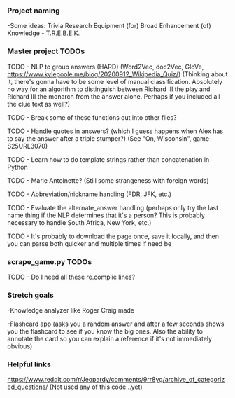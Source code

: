 ### Project naming
-Some ideas: Trivia Research Equipment (for) Broad Enhancement (of) Knowledge - T.R.E.B.E.K.

### Master project TODOs
TODO - NLP to group answers (HARD) (Word2Vec, doc2Vec, GloVe, https://www.kylepoole.me/blog/20200912_Wikipedia_Quiz/) (Thinking about it, there's gonna have to be some level of manual classification.  Absolutely no way for an algorithm to distinguish between Richard III the play and Richard III the monarch from the answer alone.  Perhaps if you included all the clue text as well?)

TODO - Break some of these functions out into other files?

TODO - Handle quotes in answers? (which I guess happens when Alex has to say the answer after a triple stumper?) (See "On, Wisconsin", game S25URL3070)

TODO - Learn how to do template strings rather than concatenation in Python

TODO - Marie Antoinette? (Still some strangeness with foreign words)

TODO - Abbreviation/nickname handling (FDR, JFK, etc.)

TODO - Evaluate the alternate_answer handling (perhaps only try the last name thing if the NLP determines that it's a person?  This is probably necessary to handle South Africa, New York, etc.)

TODO - It's probably to download the page once, save it locally, and then you can parse both quicker and multiple times if need be

### scrape_game.py TODOs
TODO - Do I need all these re.complie lines?

### Stretch goals
-Knowledge analyzer like Roger Craig made

-Flashcard app (asks you a random answer and after a few seconds shows you the flashcard to see if you know the big ones.  Also the ability to annotate the card so you can explain a reference if it's not immediately obvious)

### Helpful links
https://www.reddit.com/r/Jeopardy/comments/9rr8yg/archive_of_categorized_questions/ (Not used any of this code...yet)